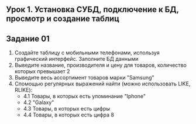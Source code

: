 ## Урок 1. Установка СУБД, подключение к БД, просмотр и создание таблиц
## Задание 01
1. Создайте таблицу с мобильными телефонами, используя графический интерфейс. Заполните БД данными
2. Выведите название, производителя и цену для товаров, количество которых превышает 2
3. Выведите весь ассортимент товаров марки "Samsung"
4. Спомощью регулярных выражений найти (можно использовать LIKE, RLIKE):
   + 4.1 Товары, в которых есть упоминание "Iphone"
   + 4.2 "Galaxy"
   + 4.3 Товары, в которых есть цифры 
   + 4.4 Товары, в которых есть цифра 8



